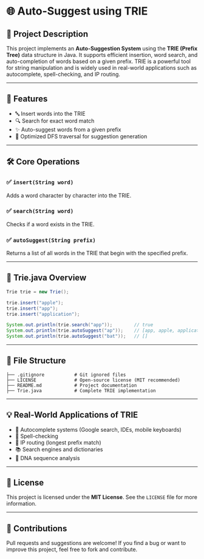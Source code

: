# 🌐 Auto-Suggest using TRIE

## 📌 Project Description

This project implements an **Auto-Suggestion System** using the **TRIE (Prefix Tree)** data structure in Java. It supports efficient insertion, word search, and auto-completion of words based on a given prefix. TRIE is a powerful tool for string manipulation and is widely used in real-world applications such as autocomplete, spell-checking, and IP routing.

---

## 🧩 Features

- 🔤 Insert words into the TRIE  
- 🔍 Search for exact word match  
- ✨ Auto-suggest words from a given prefix  
- 🚀 Optimized DFS traversal for suggestion generation  

---

## 🛠️ Core Operations

### ✅ `insert(String word)`
Adds a word character by character into the TRIE.

### ✅ `search(String word)`
Checks if a word exists in the TRIE.

### ✅ `autoSuggest(String prefix)`
Returns a list of all words in the TRIE that begin with the specified prefix.

---

## 📄 Trie.java Overview

```java
Trie trie = new Trie();

trie.insert("apple");
trie.insert("app");
trie.insert("application");

System.out.println(trie.search("app"));        // true
System.out.println(trie.autoSuggest("ap"));    // [app, apple, application]
System.out.println(trie.autoSuggest("bat"));   // []
````

---

## 📁 File Structure

```
├── .gitignore           # Git ignored files
├── LICENSE              # Open-source license (MIT recommended)
├── README.md            # Project documentation
├── Trie.java            # Complete TRIE implementation
```

---

## 💡 Real-World Applications of TRIE

* 🔎 Autocomplete systems (Google search, IDEs, mobile keyboards)
* 📝 Spell-checking
* 📡 IP routing (longest prefix match)
* 📚 Search engines and dictionaries
* 🧬 DNA sequence analysis

---

## 📄 License

This project is licensed under the **MIT License**.
See the `LICENSE` file for more information.

---

## 🙌 Contributions

Pull requests and suggestions are welcome!
If you find a bug or want to improve this project, feel free to fork and contribute.

```

